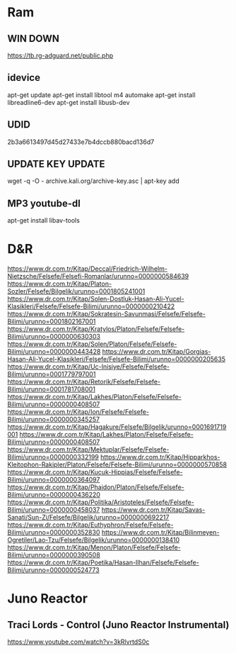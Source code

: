 # Ram
## WIN DOWN
https://tb.rg-adguard.net/public.php 


## idevice
apt-get update
apt-get install libtool m4 automake
apt-get install libreadline6-dev
apt-get install libusb-dev

## UDID
2b3a6613497d45d27433e7b4dccb880bacd136d7

## UPDATE KEY UPDATE
wget -q -O - archive.kali.org/archive-key.asc | apt-key add

## MP3 youtube-dl
apt-get install libav-tools

# D&R
https://www.dr.com.tr/Kitap/Deccal/Friedrich-Wilhelm-Nietzsche/Felsefe/Felsefi-Romanlar/urunno=0000000584639
https://www.dr.com.tr/Kitap/Platon-Sozler/Felsefe/Bilgelik/urunno=0001805241001
https://www.dr.com.tr/Kitap/Solen-Dostluk-Hasan-Ali-Yucel-Klasikleri/Felsefe/Felsefe-Bilimi/urunno=0000000210422
https://www.dr.com.tr/Kitap/Sokratesin-Savunmasi/Felsefe/Felsefe-Bilimi/urunno=0001802167001
https://www.dr.com.tr/Kitap/Kratylos/Platon/Felsefe/Felsefe-Bilimi/urunno=0000000630303
https://www.dr.com.tr/Kitap/Solen/Platon/Felsefe/Felsefe-Bilimi/urunno=0000000443428
https://www.dr.com.tr/Kitap/Gorgias-Hasan-Ali-Yucel-Klasikleri/Felsefe/Felsefe-Bilimi/urunno=0000000205635
https://www.dr.com.tr/Kitap/Uc-Inisiye/Felsefe/Felsefe-Bilimi/urunno=0001779797001
https://www.dr.com.tr/Kitap/Retorik/Felsefe/Felsefe-Bilimi/urunno=0001781708001
https://www.dr.com.tr/Kitap/Lakhes/Platon/Felsefe/Felsefe-Bilimi/urunno=0000000408507
https://www.dr.com.tr/Kitap/Ion/Felsefe/Felsefe-Bilimi/urunno=0000000345257
https://www.dr.com.tr/Kitap/Hagakure/Felsefe/Bilgelik/urunno=0001691719001
https://www.dr.com.tr/Kitap/Lakhes/Platon/Felsefe/Felsefe-Bilimi/urunno=0000000408507
https://www.dr.com.tr/Kitap/Mektuplar/Felsefe/Felsefe-Bilimi/urunno=0000000332199
https://www.dr.com.tr/Kitap/Hipparkhos-Kleitophon-Rakipler/Platon/Felsefe/Felsefe-Bilimi/urunno=0000000570858
https://www.dr.com.tr/Kitap/Kucuk-Hippias/Felsefe/Felsefe-Bilimi/urunno=0000000364097
https://www.dr.com.tr/Kitap/Phaidon/Platon/Felsefe/Felsefe-Bilimi/urunno=0000000436220
https://www.dr.com.tr/Kitap/Politika/Aristoteles/Felsefe/Felsefe-Bilimi/urunno=0000000458037
https://www.dr.com.tr/Kitap/Savas-Sanati/Sun-Zi/Felsefe/Bilgelik/urunno=0000000692217
https://www.dr.com.tr/Kitap/Euthyphron/Felsefe/Felsefe-Bilimi/urunno=0000000352830
https://www.dr.com.tr/Kitap/Bilinmeyen-Ogretiler/Lao-Tzu/Felsefe/Bilgelik/urunno=0000000138410
https://www.dr.com.tr/Kitap/Menon/Platon/Felsefe/Felsefe-Bilimi/urunno=0000000390508
https://www.dr.com.tr/Kitap/Poetika/Hasan-Ilhan/Felsefe/Felsefe-Bilimi/urunno=0000000524773






# Juno Reactor
## Traci Lords - Control (Juno Reactor Instrumental)

https://www.youtube.com/watch?v=3kRlvrtdS0c





